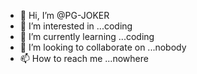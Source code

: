 - 👋 Hi, I’m @PG-JOKER
- 👀 I’m interested in ...coding
- 🌱 I’m currently learning ...coding
- 💞️ I’m looking to collaborate on ...nobody
- 📫 How to reach me ...nowhere

<!---
PG-JOKER/PG-JOKER is a ✨ special ✨ repository because its `README.md` (this file) appears on your GitHub profile.
You can click the Preview link to take a look at your changes.
--->
